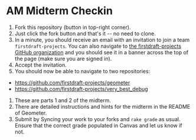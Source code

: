 # AM Midterm Checkin

 1. Fork this repository (button in top-right corner).
 1. Just click the fork button and that's it -- no need to clone.
 1. In a minute, you should receive an email with an invitation to join a team `firstdraft-projects`. You can also navigate to [the firstdraft-projects GitHub organization](https://github.com/firstdraft-projects) and you should see it in a banner across the top of the page (make sure you are signed in).
 1. Accept the invitation.
 1. You should now be able to navigate to two repositories:
   - https://github.com/firstdraft-projects/geometer
   - https://github.com/firstdraft-projects/very_best_debug
 1. These are parts 1 and 2 of the midterm.
 1. There are detailed instructions and hints for the midterm in the README of Geometer.
 1. Submit by Syncing your work to your forks and `rake grade` as usual. Ensure that the correct grade populated in Canvas and let us know if not.
